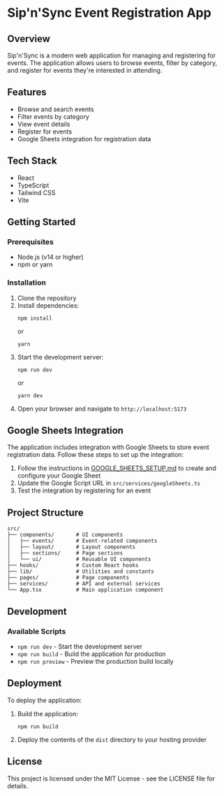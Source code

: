 # Sip'n'Sync Event Registration App

## Overview
Sip'n'Sync is a modern web application for managing and registering for events. The application allows users to browse events, filter by category, and register for events they're interested in attending.

## Features
- Browse and search events
- Filter events by category
- View event details
- Register for events
- Google Sheets integration for registration data

## Tech Stack
- React
- TypeScript
- Tailwind CSS
- Vite

## Getting Started

### Prerequisites
- Node.js (v14 or higher)
- npm or yarn

### Installation
1. Clone the repository
2. Install dependencies:
   ```
   npm install
   ```
   or
   ```
   yarn
   ```
3. Start the development server:
   ```
   npm run dev
   ```
   or
   ```
   yarn dev
   ```
4. Open your browser and navigate to `http://localhost:5173`

## Google Sheets Integration

The application includes integration with Google Sheets to store event registration data. Follow these steps to set up the integration:

1. Follow the instructions in [GOOGLE_SHEETS_SETUP.md](./GOOGLE_SHEETS_SETUP.md) to create and configure your Google Sheet
2. Update the Google Script URL in `src/services/googleSheets.ts`
3. Test the integration by registering for an event

## Project Structure

```
src/
├── components/       # UI components
│   ├── events/       # Event-related components
│   ├── layout/       # Layout components
│   ├── sections/     # Page sections
│   └── ui/           # Reusable UI components
├── hooks/            # Custom React hooks
├── lib/              # Utilities and constants
├── pages/            # Page components
├── services/         # API and external services
└── App.tsx           # Main application component
```

## Development

### Available Scripts

- `npm run dev` - Start the development server
- `npm run build` - Build the application for production
- `npm run preview` - Preview the production build locally

## Deployment

To deploy the application:

1. Build the application:
   ```
   npm run build
   ```
2. Deploy the contents of the `dist` directory to your hosting provider

## License

This project is licensed under the MIT License - see the LICENSE file for details.